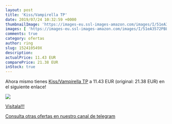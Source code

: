 ```yaml
---
layout: post
title: 'Kiss/Vampirella TP'
date: 2019/07/24 10:32:59 +0000
thumbnailImage: 'https://images-eu.ssl-images-amazon.com/images/I/51eA3572PBL._SL200_.jpg'
images: [ 'https://images-eu.ssl-images-amazon.com/images/I/51eA3572PBL._SL200_.jpg' ]
comments: true
category: ofertas
author: ring
slug: 152410549X
description:
actualPrice: 11.43 EUR
comparePrice: 21.38 EUR
inStock: true
---
```


Ahora mismo tienes [Kiss/Vampirella TP](https://www.amazon.com/dp/152410549X/?tag=redken08-20) a 11.43 EUR (original: 21.38 EUR) en el siguiente enlace!

[![](https://images-eu.ssl-images-amazon.com/images/I/51eA3572PBL._SL200_.jpg)](https://www.amazon.com/dp/152410549X/?tag=redken08-20)

[Visítala!!!](https://www.amazon.com/dp/152410549X/?tag=redken08-20)

[Consulta otras ofertas en nuestro canal de telegram](https://t.me/s/ofertas25)
